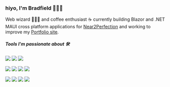 ### hiyo, I'm Bradfield 👨🏼‍💻


Web wizard 🧙🏻‍♂️ and coffee enthusiast ☕️ currently building Blazor and .NET MAUI cross platform applications for [Near2Perfection](https://linktr.ee/CarmenMcDonald) and working to improve my [Portfolio site](https://bradfield-dev.com/).

##### Tools I'm passionate about 🛠

![](https://img.shields.io/badge/.NET-Csharp-%2315C213)
![](https://img.shields.io/badge/.NET-Blazor-%2341B883)
![](https://img.shields.io/badge/.NET-MAUI-%23000)

![](https://img.shields.io/badge/MS-Azure-%232F74C0)
![](https://img.shields.io/badge/JavaScript-TypeScript-%232F74C0)
![](https://img.shields.io/badge/CSS-tailwindcss-%234c0cf1)
![](https://img.shields.io/badge/JavaScript-React-%2361DBFB)

![](https://img.shields.io/badge/MVC-ModeViewController-%2361DBFB)
![](https://img.shields.io/badge/JavaScript-(ES6+)-%2341B883)
![](https://img.shields.io/badge/NHibernate-ORM-%2389CEF2)
![](https://img.shields.io/badge/QueryLanguage-SQLServer-%23e535ab)
